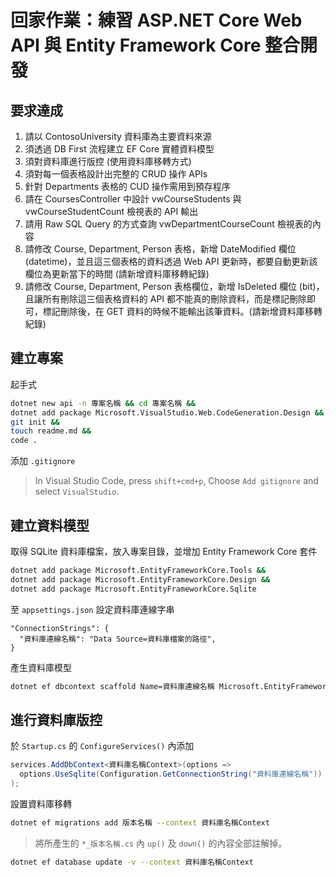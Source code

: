 # 回家作業：練習 ASP․NET Core Web API 與 Entity Framework Core 整合開發

## 要求達成

1. 請以 ContosoUniversity 資料庫為主要資料來源
1. 須透過 DB First 流程建立 EF Core 實體資料模型
1. 須對資料庫進行版控 (使用資料庫移轉方式)
1. 須對每一個表格設計出完整的 CRUD 操作 APIs
1. 針對 Departments 表格的 CUD 操作需用到預存程序
1. 請在 CoursesController 中設計 vwCourseStudents 與 vwCourseStudentCount 檢視表的 API 輸出
1. 請用 Raw SQL Query 的方式查詢 vwDepartmentCourseCount 檢視表的內容
1. 請修改 Course, Department, Person 表格，新增 DateModified 欄位(datetime)，並且這三個表格的資料透過 Web API 更新時，都要自動更新該欄位為更新當下的時間 (請新增資料庫移轉紀錄)
1. 請修改 Course, Department, Person 表格欄位，新增 IsDeleted 欄位 (bit)，且讓所有刪除這三個表格資料的 API 都不能真的刪除資料，而是標記刪除即可，標記刪除後，在 GET 資料的時候不能輸出該筆資料。(請新增資料庫移轉紀錄)

## 建立專案

起手式

```bash
dotnet new api -n 專案名稱 && cd 專案名稱 &&
dotnet add package Microsoft.VisualStudio.Web.CodeGeneration.Design &&
git init &&
touch readme.md &&
code .
```

添加 `.gitignore`

> In Visual Studio Code, press `shift+cmd+p`, Choose `Add gitignore` and select `VisualStudio`.

## 建立資料模型

取得 SQLite 資料庫檔案，放入專案目錄，並增加 Entity Framework Core 套件

```bash
dotnet add package Microsoft.EntityFrameworkCore.Tools &&
dotnet add package Microsoft.EntityFrameworkCore.Design &&
dotnet add package Microsoft.EntityFrameworkCore.Sqlite
```

至 `appsettings.json` 設定資料庫連線字串

```jsonc
"ConnectionStrings": {
  "資料庫連線名稱": "Data Source=資料庫檔案的路徑",
}
```

產生資料庫模型

```bash
dotnet ef dbcontext scaffold Name=資料庫連線名稱 Microsoft.EntityFrameworkCore.Sqlite --output-dir Models
```

## 進行資料庫版控

於 `Startup.cs` 的 `ConfigureServices()` 內添加

```csharp
services.AddDbContext<資料庫名稱Context>(options =>
  options.UseSqlite(Configuration.GetConnectionString("資料庫連線名稱"))
);
```

設置資料庫移轉

```bash
dotnet ef migrations add 版本名稱 --context 資料庫名稱Context
```

> 將所產生的 `*_版本名稱.cs` 內 `up()` 及 `down()` 的內容全部註解掉。

```bash
dotnet ef database update -v --context 資料庫名稱Context
```
